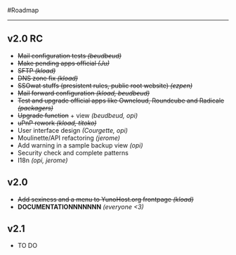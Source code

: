 #Roadmap

---

## v2.0 RC

* ~~Mail configuration tests *(beudbeud)*~~
* ~~Make pending apps official *(Ju)*~~
* ~~SFTP *(kload)*~~
* ~~DNS zone fix *(kload)*~~
* ~~SSOwat stuffs (presistent rules, public root website) *(ezpen)*~~
* ~~Mail forward configuration *(kload, beudbeud)*~~
* ~~Test and upgrade official apps like Owncloud, Roundcube and Radicale *(packagers)*~~
* ~~Upgrade function~~ + view *(beudbeud, opi)*
* ~~uPnP rework *(kload, titoko)*~~
* User interface design *(Courgette, opi)*
* Moulinette/API refactoring *(jerome)*
* Add warning in a sample backup view *(opi)*
* Security check and complete patterns
* I18n *(opi, jerome)*


## v2.0

* <strike>Add sexiness and a menu to YunoHost.org frontpage *(kload)*</strike>
* **DOCUMENTATIONNNNNNN** *(everyone <3)*

## v2.1

* TO DO